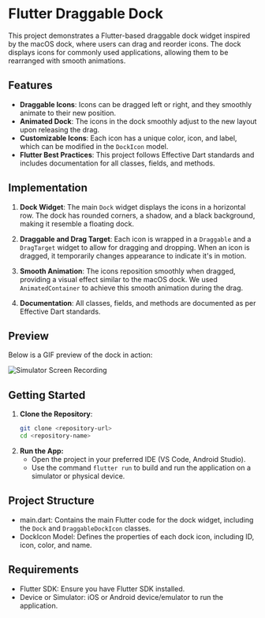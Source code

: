 # Flutter Draggable Dock

This project demonstrates a Flutter-based draggable dock widget inspired by the macOS dock, where users can drag and reorder icons. The dock displays icons for commonly used applications, allowing them to be rearranged with smooth animations.

## Features

- **Draggable Icons**: Icons can be dragged left or right, and they smoothly animate to their new position.
- **Animated Dock**: The icons in the dock smoothly adjust to the new layout upon releasing the drag.
- **Customizable Icons**: Each icon has a unique color, icon, and label, which can be modified in the `DockIcon` model.
- **Flutter Best Practices**: This project follows Effective Dart standards and includes documentation for all classes, fields, and methods.

## Implementation

1. **Dock Widget**: The main `Dock` widget displays the icons in a horizontal row. The dock has rounded corners, a shadow, and a black background, making it resemble a floating dock.

2. **Draggable and Drag Target**: Each icon is wrapped in a `Draggable` and a `DragTarget` widget to allow for dragging and dropping. When an icon is dragged, it temporarily changes appearance to indicate it's in motion.

3. **Smooth Animation**: The icons reposition smoothly when dragged, providing a visual effect similar to the macOS dock. We used `AnimatedContainer` to achieve this smooth animation during the drag.

4. **Documentation**: All classes, fields, and methods are documented as per Effective Dart standards.

## Preview

Below is a GIF preview of the dock in action:

![Simulator Screen Recording](/Users/raza.dev/Desktop/Development/doc_icon_test/out_put.gif)

## Getting Started

1. **Clone the Repository**:
   ```bash
   git clone <repository-url>
   cd <repository-name>
2. **Run the App:**
   * Open the project in your preferred IDE (VS Code, Android Studio).
   * Use the command ```flutter run``` to build and run the application on a simulator or physical device.

## Project Structure
   * main.dart: Contains the main Flutter code for the dock widget, including the ```Dock``` and ```DraggableDockIcon``` classes.
   * DockIcon Model: Defines the properties of each dock icon, including ID, icon, color, and name.

## Requirements
   * Flutter SDK: Ensure you have Flutter SDK installed.
   * Device or Simulator: iOS or Android device/emulator to run the application.
